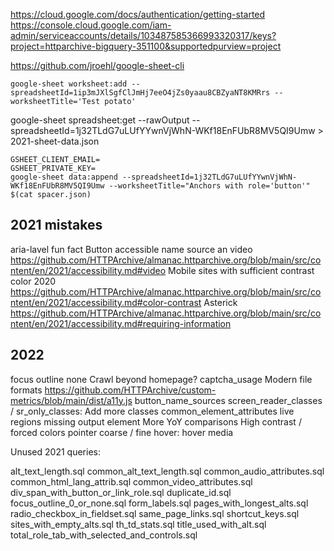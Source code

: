 https://cloud.google.com/docs/authentication/getting-started
https://console.cloud.google.com/iam-admin/serviceaccounts/details/103487585366993320317/keys?project=httparchive-bigquery-351100&supportedpurview=project

https://github.com/jroehl/google-sheet-cli

```
google-sheet worksheet:add --spreadsheetId=1ip3mJXlSgfClJmHj7eeO4jZs0yaau8CBZyaNT8KMRrs --worksheetTitle='Test potato'
```

google-sheet spreadsheet:get --rawOutput --spreadsheetId=1j32TLdG7uLUfYYwnVjWhN-WKf18EnFUbR8MV5QI9Umw > 2021-sheet-data.json

```
GSHEET_CLIENT_EMAIL=
GSHEET_PRIVATE_KEY=
google-sheet data:append --spreadsheetId=1j32TLdG7uLUfYYwnVjWhN-WKf18EnFUbR8MV5QI9Umw --worksheetTitle="Anchors with role='button'" $(cat spacer.json)
```

## 2021 mistakes

aria-lavel fun fact
Button accessible name source
an video https://github.com/HTTPArchive/almanac.httparchive.org/blob/main/src/content/en/2021/accessibility.md#video
Mobile sites with sufficient contrast color 2020 https://github.com/HTTPArchive/almanac.httparchive.org/blob/main/src/content/en/2021/accessibility.md#color-contrast
Asterick https://github.com/HTTPArchive/almanac.httparchive.org/blob/main/src/content/en/2021/accessibility.md#requiring-information

## 2022

focus outline none
Crawl beyond homepage? captcha_usage
Modern file formats https://github.com/HTTPArchive/custom-metrics/blob/main/dist/a11y.js
button_name_sources
screen_reader_classes / sr_only_classes: Add more classes
common_element_attributes live regions missing output element
More YoY comparisons
High contrast / forced colors
pointer coarse / fine
hover: hover media

Unused 2021 queries:

alt_text_length.sql
common_alt_text_length.sql
common_audio_attributes.sql
common_html_lang_attrib.sql
common_video_attributes.sql
div_span_with_button_or_link_role.sql
duplicate_id.sql
focus_outline_0_or_none.sql
form_labels.sql
pages_with_longest_alts.sql
radio_checkbox_in_fieldset.sql
same_page_links.sql
shortcut_keys.sql
sites_with_empty_alts.sql
th_td_stats.sql
title_used_with_alt.sql
total_role_tab_with_selected_and_controls.sql
